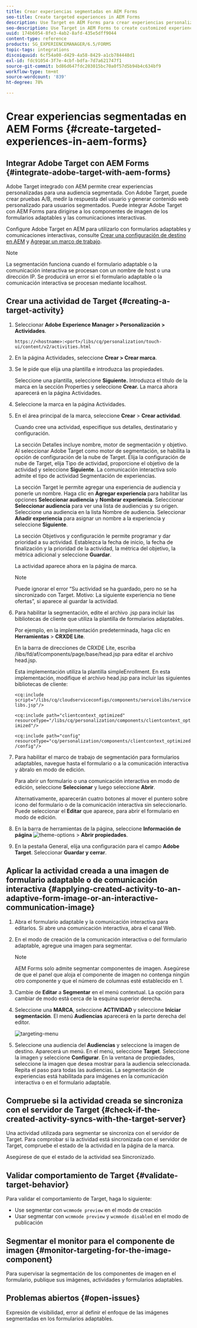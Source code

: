 ```yaml
---
title: Crear experiencias segmentadas en AEM Forms
seo-title: Create targeted experiences in AEM Forms
description: Use Target en AEM Forms para crear experiencias personalizadas para clientes segmentados.
seo-description: Use Target in AEM Forms to create customized experiences for targeted customers.
uuid: 174b6054-8fe3-4ab2-8afd-435e5dff9044
content-type: reference
products: SG_EXPERIENCEMANAGER/6.5/FORMS
topic-tags: integrations
discoiquuid: 6cf54a08-d429-4a58-8429-a1cb784448d1
exl-id: fdc91054-3f7e-4cbf-bdfa-7d7a621747f1
source-git-commit: bd86d647fdc203015bc70a0f57d5b94b4c634bf9
workflow-type: tm+mt
source-wordcount: '839'
ht-degree: 78%

---
```


# Crear experiencias segmentadas en AEM Forms {#create-targeted-experiences-in-aem-forms}

## Integrar Adobe Target con AEM Forms {#integrate-adobe-target-with-aem-forms}

Adobe Target integrado con AEM permite crear experiencias personalizadas para una audiencia segmentada. Con Adobe Target, puede crear pruebas A/B, medir la respuesta del usuario y generar contenido web personalizado para usuarios segmentados. Puede integrar Adobe Target con AEM Forms para dirigirse a los componentes de imagen de los formularios adaptables y las comunicaciones interactivas.

Configure Adobe Target en AEM para utilizarlo con formularios adaptables y comunicaciones interactivas, consulte [Crear una configuración de destino en AEM](/help/sites-administering/target.md) y [Agregar un marco de trabajo](/help/sites-administering/target.md).

>[!NOTE]
>
>La segmentación funciona cuando el formulario adaptable o la comunicación interactiva se procesan con un nombre de host o una dirección IP. Se producirá un error si el formulario adaptable o la comunicación interactiva se procesan mediante localhost.

## Crear una actividad de Target {#creating-a-target-activity}

1. Seleccionar **Adobe Experience Manager > Personalización > Actividades**.

   `https://<hostname>:<port>/libs/cq/personalization/touch-ui/content/v2/activities.html`

1. En la página Actividades, seleccione **Crear > Crear marca**.
1. Se le pide que elija una plantilla e introduzca las propiedades.

   Seleccione una plantilla, seleccione **Siguiente.** Introduzca el título de la marca en la sección Properties y seleccione **Crear.**
La marca ahora aparecerá en la página Actividades.

1. Seleccione la marca en la página Actividades.
1. En el área principal de la marca, seleccione **Crear** > **Crear actividad**.

   Cuando cree una actividad, especifique sus detalles, destinatario y configuración.

   La sección Detalles incluye nombre, motor de segmentación y objetivo. Al seleccionar Adobe Target como motor de segmentación, se habilita la opción de configuración de la nube de Target. Elija la configuración de nube de Target, elija Tipo de actividad, proporcione el objetivo de la actividad y seleccione **Siguiente**. La comunicación interactiva solo admite el tipo de actividad Segmentación de experiencias.

   La sección Target le permite agregar una experiencia de audiencia y ponerle un nombre. Haga clic en **Agregar experiencia** para habilitar las opciones **Seleccionar audiencia** y **Nombrar experiencia**. Seleccionar **Seleccionar audiencia** para ver una lista de audiencias y su origen. Seleccione una audiencia en la lista Nombre de audiencia. Seleccionar **Añadir experiencia** para asignar un nombre a la experiencia y seleccione **Siguiente**.

   La sección Objetivos y configuración le permite programar y dar prioridad a su actividad. Establezca la fecha de inicio, la fecha de finalización y la prioridad de la actividad, la métrica del objetivo, la métrica adicional y seleccione **Guardar**.

   La actividad aparece ahora en la página de marca.

   >[!NOTE]
   >
   >Puede ignorar el error “Su actividad se ha guardado, pero no se ha sincronizado con Target. Motivo: La siguiente experiencia no tiene ofertas”, si aparece al guardar la actividad.

1. Para habilitar la segmentación, edite el archivo .jsp para incluir las bibliotecas de cliente que utiliza la plantilla de formularios adaptables.

   Por ejemplo, en la implementación predeterminada, haga clic en **Herramientas** > **CRXDE Lite**.

   En la barra de direcciones de CRXDE Lite, escriba /libs/fd/af/components/page/base/head.jsp para editar el archivo head.jsp.

   Esta implementación utiliza la plantilla simpleEnrollment. En esta implementación, modifique el archivo head.jsp para incluir las siguientes bibliotecas de cliente:

   `<cq:include script="/libs/cq/cloudserviceconfigs/components/servicelibs/servicelibs.jsp"/>`

   `<cq:include path="clientcontext_optimized" resourceType="/libs/cq/personalization/components/clientcontext_optimized"/>`

   `<cq:include path="config" resourceType="cq/personalization/components/clientcontext_optimized/config"/>`

1. Para habilitar el marco de trabajo de segmentación para formularios adaptables, navegue hasta el formulario o a la comunicación interactiva y ábralo en modo de edición.

   Para abrir un formulario o una comunicación interactiva en modo de edición, seleccione **Seleccionar** y luego seleccione **Abrir**.

   Alternativamente, aparecerán cuatro botones al mover el puntero sobre icono del formulario o de la comunicación interactiva sin seleccionarlo. Puede seleccionar el **Editar** que aparece, para abrir el formulario en modo de edición.

1. En la barra de herramientas de la página, seleccione **Información de página** ![theme-options](assets/theme-options.png) > **Abrir propiedades**.
1. En la pestaña General, elija una configuración para el campo **Adobe Target**. Seleccionar **Guardar y cerrar**.

## Aplicar la actividad creada a una imagen de formulario adaptable o de comunicación interactiva {#applying-created-activity-to-an-adaptive-form-image-or-an-interactive-communication-image}

1. Abra el formulario adaptable y la comunicación interactiva para editarlos. Si abre una comunicación interactiva, abra el canal Web.

1. En el modo de creación de la comunicación interactiva o del formulario adaptable, agregue una imagen para segmentar.

   >[!NOTE]
   >
   >AEM Forms solo admite segmentar componentes de imagen. Asegúrese de que el panel que aloja el componente de imagen no contenga ningún otro componente y que el número de columnas esté establecido en 1.

1. Cambie de **Editar** a **Segmentar** en el menú contextual. La opción para cambiar de modo está cerca de la esquina superior derecha.
1. Seleccione una **MARCA**, seleccione **ACTIVIDAD** y seleccione **Iniciar segmentación**. El menú **Audiencias** aparecerá en la parte derecha del editor.

   ![targeting-menu](assets/targeting-menu.png)

1. Seleccione una audiencia del **Audiencias** y seleccione la imagen de destino. Aparecerá un menú. En el menú, seleccione **Target**. Seleccione la imagen y seleccione **Configurar**. En la ventana de propiedades, seleccione la imagen que desea mostrar para la audiencia seleccionada. Repita el paso para todas las audiencias. La segmentación de experiencias está habilitada para imágenes en la comunicación interactiva o en el formulario adaptable.

## Compruebe si la actividad creada se sincroniza con el servidor de Target {#check-if-the-created-activity-syncs-with-the-target-server}

Una actividad utilizada para segmentar se sincroniza con el servidor de Target. Para comprobar si la actividad está sincronizada con el servidor de Target, compruebe el estado de la actividad en la página de la marca.

Asegúrese de que el estado de la actividad sea Sincronizado.

## Validar comportamiento de Target {#validate-target-behavior}

Para validar el comportamiento de Target, haga lo siguiente:

* Use segmentar con `wcmmode preview` en el modo de creación
* Usar segmentar con `wcmmode preview` y `wcmmode disabled` en el modo de publicación

## Segmentar el monitor para el componente de imagen {#monitor-targeting-for-the-image-component}

Para supervisar la segmentación de los componentes de imagen en el formulario, publique sus imágenes, actividades y formularios adaptables.

## Problemas abiertos {#open-issues}

Expresión de visibilidad, error al definir el enfoque de las imágenes segmentadas en los formularios adaptables.
